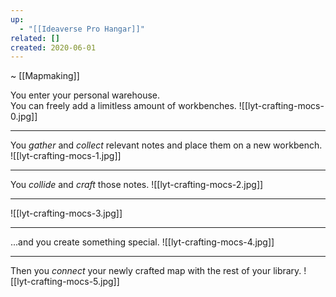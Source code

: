 ```yaml
---
up:
  - "[[Ideaverse Pro Hangar]]"
related: []
created: 2020-06-01
---
```

~ [[Mapmaking]] 

You enter your personal warehouse.  
You can freely add a limitless amount of workbenches.
![[lyt-crafting-mocs-0.jpg]]

---
You *gather* and *collect* relevant notes and place them on a new workbench.
![[lyt-crafting-mocs-1.jpg]]

---
You *collide* and *craft* those notes.
![[lyt-crafting-mocs-2.jpg]]

---
![[lyt-crafting-mocs-3.jpg]]

---
...and you create something special.
![[lyt-crafting-mocs-4.jpg]]

---
Then you *connect* your newly crafted map with the rest of your library.
![[lyt-crafting-mocs-5.jpg]]